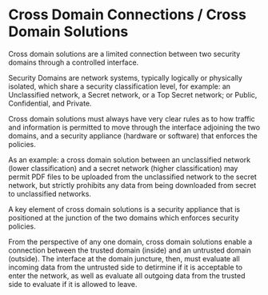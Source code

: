 # Cross Domain Connections / Cross Domain Solutions

Cross domain solutions are a limited connection between two security domains through a controlled interface.

Security Domains are network systems, typically logically or physically isolated, which share a security classification level, for example: an Unclassified network, a Secret network, or a Top Secret network; or Public, Confidential, and Private.

Cross domain solutions must always have very clear rules as to how traffic and information is permitted to move through the interface adjoining the two domains, and a security appliance (hardware or software) that enforces the policies. 

As an example: a cross domain solution between an unclassified network (lower classification) and a secret network (higher classification) may permit PDF files to be uploaded from the unclassified network to the secret network, but strictly prohibits any data from being downloaded from secret to unclassified networks.

A key element of cross domain solutions is a security appliance that is positioned at the junction of the two domains which enforces security policies.

From the perspective of any one domain, cross domain solutions enable a connection between the trusted domain (inside) and an untrusted domain (outside). The interface at the domain juncture, then, must evaluate all incoming data from the untrusted side to detirmine if it is acceptable to enter the network, as well as evaluate all outgoing data from the trusted side to evaluate if it is allowed to leave.